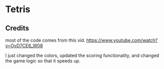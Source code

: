 # Tetris

## Credits
most of the code comes from this vid.
https://www.youtube.com/watch?v=OvD7CE6_W08

I just changed the colors, updated the scoring functionality, and changed the game logic so that it speeds up.